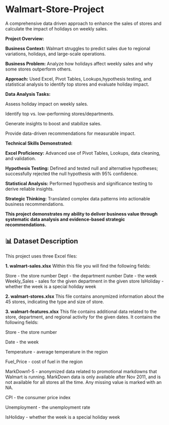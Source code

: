 # Walmart-Store-Project
A comprehensive data driven approach to enhance the sales of stores and calculate the impact of holidays on weekly sales.

**Project Overview:**

**Business Context:** Walmart struggles to predict sales due to regional variations, holidays, and large-scale operations.

**Business Problem:** Analyze how holidays affect weekly sales and why some stores outperform others.

**Approach:** Used Excel, Pivot Tables, Lookups,hypothesis testing, and statistical analysis to identify top stores and evaluate holiday impact.


**Data Analysis Tasks:**

Assess holiday impact on weekly sales.

Identify top vs. low-performing stores/departments.

Generate insights to boost and stabilize sales.

Provide data-driven recommendations for measurable impact.


**Technical Skills Demonstrated:**

**Excel Proficiency:** Advanced use of Pivot Tables, Lookups, data cleaning, and validation.

**Hypothesis Testing:** Defined and tested null and alternative hypotheses; successfully rejected the null hypothesis with 95% confidence. 

**Statistical Analysis:** Performed hypothesis and significance testing to derive reliable insights.

**Strategic Thinking:** Translated complex data patterns into actionable business recommendations.

**This project demonstrates my ability to deliver business value through systematic data analysis and evidence-based strategic recommendations.**




## 📊 Dataset Description
This project uses three Excel files:
 
**1. walmart-sales.xlsx**
Within this file you will find the following fields:

Store - the store number
Dept - the department number
Date - the week
Weekly_Sales - sales for the given department in the given store
IsHoliday - whether the week is a special holiday week


**2. walmart-stores.xlsx**
This file contains anonymized information about the 45 stores, indicating the type and size of store.

**3. walmart-features.xlsx**
This file contains additional data related to the store, department, and regional activity for the given dates. It contains the following fields:

Store - the store number

Date - the week

Temperature - average temperature in the region

Fuel_Price - cost of fuel in the region

MarkDown1-5 - anonymized data related to promotional markdowns that Walmart is running. MarkDown data is only available after Nov 2011, and is not available for all stores all the time. Any missing value is marked with an NA.

CPI - the consumer price index

Unemployment - the unemployment rate

IsHoliday - whether the week is a special holiday week
